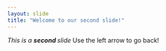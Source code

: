 ```yaml
---
layout: slide
title: "Welcome to our second slide!"
---
```

<i> This is a <b> second </b> slide </i>
Use the left arrow to go back!
